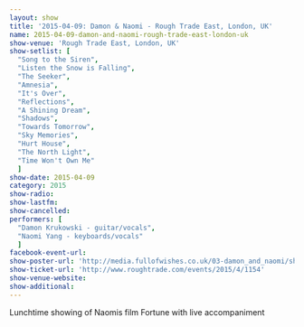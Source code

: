 ```yaml
---
layout: show
title: '2015-04-09: Damon & Naomi - Rough Trade East, London, UK'
name: 2015-04-09-damon-and-naomi-rough-trade-east-london-uk
show-venue: 'Rough Trade East, London, UK'
show-setlist: [
  "Song to the Siren",
  "Listen the Snow is Falling",
  "The Seeker",
  "Amnesia",
  "It's Over",
  "Reflections",
  "A Shining Dream",
  "Shadows",
  "Towards Tomorrow",
  "Sky Memories",
  "Hurt House",
  "The North Light",
  "Time Won't Own Me"
  ]
show-date: 2015-04-09
category: 2015
show-radio: 
show-lastfm: 
show-cancelled: 
performers: [
  "Damon Krukowski - guitar/vocals",
  "Naomi Yang - keyboards/vocals"
  ]
facebook-event-url: 
show-poster-url: 'http://media.fullofwishes.co.uk/03-damon_and_naomi/show_assets/2015-04-09/2015-04-09-damon-and-naomi-rough-trade.jpg'
show-ticket-url: 'http://www.roughtrade.com/events/2015/4/1154'
show-venue-website: 
show-additional: 
---
```

Lunchtime showing of Naomis film Fortune with live accompaniment